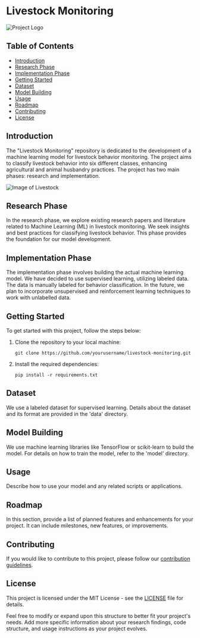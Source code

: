 
# Livestock Monitoring

![Project Logo](logo.png)

## Table of Contents
- [Introduction](#introduction)
- [Research Phase](#research-phase)
- [Implementation Phase](#implementation-phase)
- [Getting Started](#getting-started)
- [Dataset](#dataset)
- [Model Building](#model-building)
- [Usage](#usage)
- [Roadmap](#roadmap)
- [Contributing](#contributing)
- [License](#license)

## Introduction

The "Livestock Monitoring" repository is dedicated to the development of a machine learning model for livestock behavior monitoring. The project aims to classify livestock behavior into six different classes, enhancing agricultural and animal husbandry practices. The project has two main phases: research and implementation.

![Image of Livestock](livestock.jpg)

## Research Phase

In the research phase, we explore existing research papers and literature related to Machine Learning (ML) in livestock monitoring. We seek insights and best practices for classifying livestock behavior. This phase provides the foundation for our model development.

## Implementation Phase

The implementation phase involves building the actual machine learning model. We have decided to use supervised learning, utilizing labeled data. The data is manually labeled for behavior classification. In the future, we plan to incorporate unsupervised and reinforcement learning techniques to work with unlabelled data.

## Getting Started

To get started with this project, follow the steps below:

1. Clone the repository to your local machine:
   ```
   git clone https://github.com/yourusername/livestock-monitoring.git
   ```
2. Install the required dependencies:
   ```
   pip install -r requirements.txt
   ```

## Dataset

We use a labeled dataset for supervised learning. Details about the dataset and its format are provided in the 'data' directory.

## Model Building

We use machine learning libraries like TensorFlow or scikit-learn to build the model. For details on how to train the model, refer to the 'model' directory.

## Usage

Describe how to use your model and any related scripts or applications.

## Roadmap

In this section, provide a list of planned features and enhancements for your project. It can include milestones, new features, or improvements.

## Contributing

If you would like to contribute to this project, please follow our [contribution guidelines](CONTRIBUTING.md).

## License

This project is licensed under the MIT License - see the [LICENSE](LICENSE) file for details.

Feel free to modify or expand upon this structure to better fit your project's needs. Add more specific information about your research findings, code structure, and usage instructions as your project evolves.